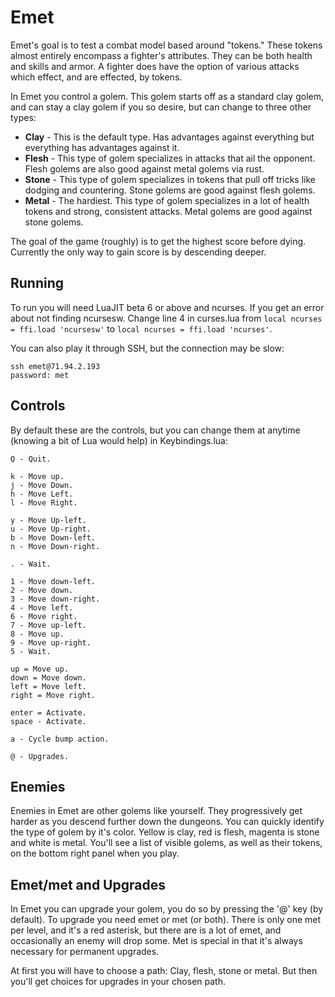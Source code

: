 # Emet

Emet's goal is to test a combat model based around "tokens." These tokens almost entirely encompass a fighter's attributes. They can be both health and skills and armor. A fighter does have the option of various attacks which effect, and are effected, by tokens.

In Emet you control a golem. This golem starts off as a standard clay golem, and can stay a clay golem if you so desire, but can change to three other types:

  * **Clay** - This is the default type. Has advantages against everything but everything has advantages against it.
  * **Flesh** - This type of golem specializes in attacks that ail the opponent. Flesh golems are also good against metal golems via rust.
  * **Stone** - This type of golem specializes in tokens that pull off tricks like dodging and countering. Stone golems are good against flesh golems.
  * **Metal** - The hardiest. This type of golem specializes in a lot of health tokens and strong, consistent attacks. Metal golems are good against stone golems.

The goal of the game (roughly) is to get the highest score before dying. Currently the only way to gain score is by descending deeper.

## Running

To run you will need LuaJIT beta 6 or above and ncurses. If you get an error about not finding ncursesw. Change line 4 in curses.lua from `local ncurses = ffi.load 'ncursesw'` to `local ncurses = ffi.load 'ncurses'`.

You can also play it through SSH, but the connection may be slow:

    ssh emet@71.94.2.193
    password: met

## Controls

By default these are the controls, but you can change them at anytime (knowing a bit of Lua would help) in Keybindings.lua:

    Q - Quit.

    k - Move up.
    j - Move Down.
    h - Move Left.
    l - Move Right.

    y - Move Up-left.
    u - Move Up-right.
    b - Move Down-left.
    n - Move Down-right.

    . - Wait.

    1 - Move down-left.
    2 - Move down.
    3 - Move down-right.
    4 - Move left.
    6 - Move right.
    7 - Move up-left.
    8 - Move up.
    9 - Move up-right.
    5 - Wait.

    up = Move up.
    down = Move down.
    left = Move left.
    right = Move right.

    enter = Activate.
    space - Activate.

    a - Cycle bump action.

    @ - Upgrades.

## Enemies

Enemies in Emet are other golems like yourself. They progressively get harder as you descend further down the dungeons. You can quickly identify the type of golem by it's color. Yellow is clay, red is flesh, magenta is stone and white is metal. You'll see a list of visible golems, as well as their tokens, on the bottom right panel when you play.

## Emet/met and Upgrades

In Emet you can upgrade your golem, you do so by pressing the '@' key (by default). To upgrade you need emet or met (or both). There is only one met per level, and it's a red asterisk, but there are is a lot of emet, and occasionally an enemy will drop some. Met is special in that it's always necessary for permanent upgrades.

At first you will have to choose a path: Clay, flesh, stone or metal. But then you'll get choices for upgrades in your chosen path.